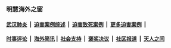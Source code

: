 
### 明慧海外之窗

####  [武汉肺炎](indexes/365.md?t=06280901) &nbsp;|&nbsp;  [迫害案例综述](indexes/328.md?t=06280901) &nbsp;|&nbsp; [迫害致死案例](indexes/277.md?t=06280901)  &nbsp;|&nbsp; [更多迫害案例](indexes/81.md?t=06280901)  &nbsp;|&nbsp; 
####  [时事评论](indexes/19.md?t=06280901) &nbsp;|&nbsp; [海外简讯](indexes/245.md?t=06280901)&nbsp;|&nbsp;  [社会支持](indexes/140.md?t=06280901) &nbsp;|&nbsp; [褒奖决议](indexes/282.md?t=06280901) &nbsp;|&nbsp; [社区报道](indexes/91.md?t=06280901)  &nbsp;|&nbsp; [天人之间](indexes/78.md?t=06280901) 

